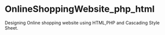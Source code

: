 # OnlineShoppingWebsite_php_html
Designing Online shopping website using HTML,PHP and Cascading Style Sheet.
